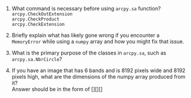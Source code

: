 1. What command is necessary before using ```arcpy.sa``` function?  
```arcpy.CheckOutExtension```  
```arcpy.CheckProduct```  
```arcpy.CheckExtension```  
  
2. Briefly explain what has likely gone wrong if you encounter a ```MemoryError``` while using a ```numpy``` array and how you might fix that issue.  
  
3. What is the primary purpose of the classes in ```arcpy.sa```, such as ```arcpy.sa.NbrCircle```?  
  
4. If you have an image that has 6 bands and is 8192 pixels wide and 8192 pixels high, what are the dimensions of the numpy array produced from it?  
Answer should be in the form of [][][]  
